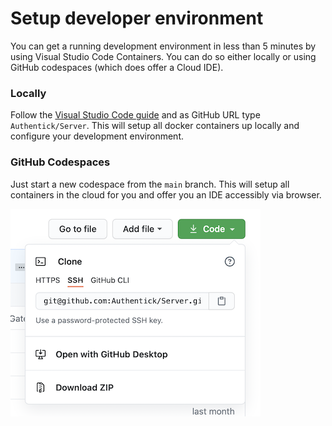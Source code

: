# Setup developer environment

You can get a running development environment in less than 5 minutes by using Visual Studio Code Containers. You can do so either locally or using GitHub codespaces \(which does offer a Cloud IDE\).

### Locally

Follow the [Visual Studio Code guide](https://code.visualstudio.com/docs/remote/containers#_quick-start-open-a-git-repository-or-github-pr-in-an-isolated-container-volume%20) and as GitHub URL type `Authentick/Server`. This will setup all docker containers up locally and configure your development environment.

### GitHub Codespaces

Just start a new codespace from the `main` branch. This will setup all containers in the cloud for you and offer you an IDE accessibly via browser.

![](../../.gitbook/assets/github-ssh-clone.png)

